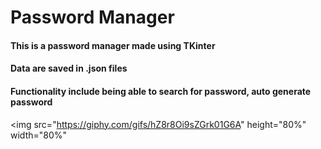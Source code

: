 # Password Manager
#### This is a password manager made using TKinter
#### Data are saved in .json files
#### Functionality include being able to search for password, auto generate password

<img src="https://giphy.com/gifs/hZ8r8Oi9sZGrk01G6A" height="80%" width="80%"
